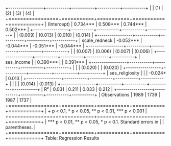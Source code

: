 
+-----------------+-----------+-----------+-----------+-----------+
|                 | (1)       | (2)       | (3)       | (4)       |
+=================+===========+===========+===========+===========+
| (Intercept)     | 0.734***  | 0.508***  | 0.744***  | 0.502***  |
+-----------------+-----------+-----------+-----------+-----------+
|                 | (0.009)   | (0.013)   | (0.010)   | (0.014)   |
+-----------------+-----------+-----------+-----------+-----------+
| scale_redneck   | -0.052*** | -0.044*** | -0.051*** | -0.044*** |
+-----------------+-----------+-----------+-----------+-----------+
|                 | (0.007)   | (0.006)   | (0.007)   | (0.006)   |
+-----------------+-----------+-----------+-----------+-----------+
| ses_income      |           | 0.390***  |           | 0.391***  |
+-----------------+-----------+-----------+-----------+-----------+
|                 |           | (0.020)   |           | (0.020)   |
+-----------------+-----------+-----------+-----------+-----------+
| ses_religiosity |           |           | -0.024+   | 0.013     |
+-----------------+-----------+-----------+-----------+-----------+
|                 |           |           | (0.014)   | (0.013)   |
+-----------------+-----------+-----------+-----------+-----------+
| R²              | 0.031     | 0.211     | 0.033     | 0.212     |
+-----------------+-----------+-----------+-----------+-----------+
| Observations    | 1989      | 1739      | 1987      | 1737      |
+=================+===========+===========+===========+===========+
| + p < 0.1, * p < 0.05, ** p < 0.01, *** p < 0.001               |
+=================+===========+===========+===========+===========+
| *** p < 0.01, ** p < 0.05, * p < 0.1. Standard errors in        |
| parentheses.                                                    |
+=================+===========+===========+===========+===========+
Table: Regression Results
